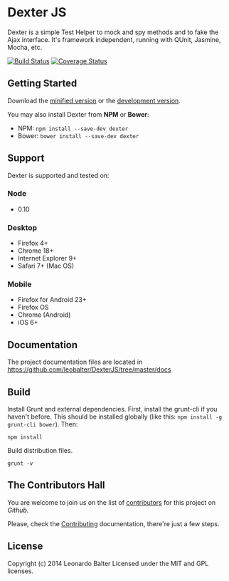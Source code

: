 # Dexter JS

Dexter is a simple Test Helper to mock and spy methods and to fake the Ajax interface. It's framework independent, running with QUnit, Jasmine, Mocha, etc.

[![Build Status](https://travis-ci.org/leobalter/DexterJS.png?branch=master)](https://travis-ci.org/leobalter/DexterJS)
[![Coverage Status](https://coveralls.io/repos/leobalter/DexterJS/badge.png)](https://coveralls.io/r/leobalter/DexterJS)

## Getting Started

Download the [minified version][min] or the [development version][max].

[min]: https://raw.github.com/leobalter/DexterJS/master/dist/dexter.min.js
[max]: https://raw.github.com/leobalter/DexterJS/master/dist/dexter.js

You may also install Dexter from **NPM** or **Bower**:

- NPM: `npm install --save-dev dexter`
- Bower: `bower install --save-dev dexter`

## Support

Dexter is supported and tested on:

### Node
- 0.10

### Desktop
- Firefox 4+
- Chrome 18+
- Internet Explorer 9+
- Safari 7+ (Mac OS)

### Mobile
- Firefox for Android 23+
- Firefox OS
- Chrome (Android)
- iOS 6+

## Documentation

The project documentation files are located in https://github.com/leobalter/DexterJS/tree/master/docs

## Build

Install Grunt and external dependencies. First, install the grunt-cli if you haven't before. This should be installed globally (like this: `npm install -g grunt-cli bower`). Then:

	npm install

Build distribution files.

	grunt -v

## The Contributors Hall

You are welcome to join us on the list of [contributors](https://github.com/leobalter/DexterJS/graphs/contributors) for this project on *Github*.

Please, check the [Contributing](https://github.com/leobalter/DexterJS/blob/master/docs/Contributing.md) documentation, there're just a few steps.

## License
Copyright (c) 2014 Leonardo Balter
Licensed under the MIT and GPL licenses.

